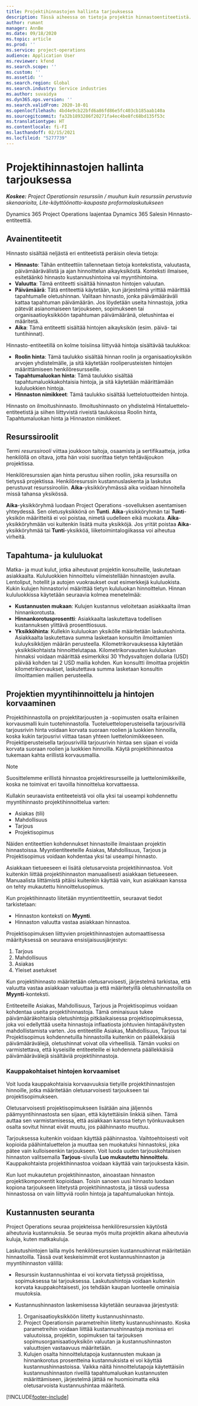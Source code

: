 ```yaml
---
title: Projektihinnastojen hallinta tarjouksessa
description: Tässä aiheessa on tietoja projektin hinnastoentiteetistä.
author: rumant
manager: AnnBe
ms.date: 09/18/2020
ms.topic: article
ms.prod: ''
ms.service: project-operations
audience: Application User
ms.reviewer: kfend
ms.search.scope: ''
ms.custom: ''
ms.assetid: ''
ms.search.region: Global
ms.search.industry: Service industries
ms.author: suvaidya
ms.dyn365.ops.version: ''
ms.search.validFrom: 2020-10-01
ms.openlocfilehash: 4bd4e9cb22bfd6a86fd86e5fc403cb185aab140a
ms.sourcegitcommit: fa32b1893286f20271fa4ec4be8fc68bd135f53c
ms.translationtype: HT
ms.contentlocale: fi-FI
ms.lasthandoff: 02/15/2021
ms.locfileid: "5277739"
---
```

# <a name="manage-project-price-lists-on-a-quote"></a>Projektihinnastojen hallinta tarjouksessa

_**Koskee:** Project Operationsin resurssiin / muuhun kuin resurssiin perustuvia skenaarioita, Lite-käyttöönotto-kaupasta proformalaskutukseen_

Dynamics 365 Project Operations laajentaa Dynamics 365 Salesin Hinnasto-entiteettiä. 

## <a name="key-entities"></a>Avainentiteetit

Hinnasto sisältää neljästä eri entiteetistä peräisin olevia tietoja:

- **Hinnasto**: Tähän entiteettiin tallennetaan tietoja kontekstista, valuutasta, päivämäärävälistä ja ajan hinnoittelun aikayksiköstä. Konteksti ilmaisee, esitetäänkö hinnasto kustannushintoina vai myyntihintoina. 
- **Valuutta**: Tämä entiteetti sisältää hinnaston hintojen valuutan. 
- **Päivämäärä**: Tätä entiteettiä käytetään, kun järjestelmä yrittää määrittää tapahtumalle oletushinnan. Valitaan hinnasto, jonka päivämääräväli kattaa tapahtuman päivämäärän. Jos löydetään useita hinnastoja, jotka pätevät asianomaiseen tarjoukseen, sopimukseen tai organisaatioyksikköön tapahtuman päivämääränä, oletushintaa ei määritetä. 
- **Aika**: Tämä entiteetti sisältää hintojen aikayksikön (esim. päivä- tai tuntihinnat). 

Hinnasto-entiteetillä on kolme toisiinsa liittyvää hintoja sisältävää taulukkoa:

  - **Roolin hinta**: Tämä taulukko sisältää hinnan roolin ja organisaatioyksikön arvojen yhdistelmälle, ja sitä käytetään rooliperusteisten hintojen määrittämiseen henkilöresursseille.
  - **Tapahtumaluokan hinta**: Tämä taulukko sisältää tapahtumaluokkakohtaisia hintoja, ja sitä käytetään määrittämään kululuokkien hintoja.
  - **Hinnaston nimikkeet**: Tämä taulukko sisältää luettelotuotteiden hintoja.
 
Hinnasto on ilmoitushinnasto. Ilmoitushinnasto on yhdistelmä Hintaluettelo-entiteetistä ja siihen liittyvistä riveistä taulukoissa Roolin hinta, Tapahtumaluokan hinta ja Hinnaston nimikkeet.

## <a name="resource-roles"></a>Resurssiroolit

Termi *resurssirooli* viittaa joukkoon taitoja, osaamista ja sertifikaatteja, jotka henkilöllä on oltava, jotta hän voisi suorittaa tietyn tehtäväjoukon projektissa.

Henkilöresurssien ajan hinta perustuu siihen rooliin, joka resurssilla on tietyssä projektissa. Henkilöresurssin kustannuslaskenta ja laskutus perustuvat resurssirooliin. **Aika**-yksikköryhmässä aika voidaan hinnoitella missä tahansa yksikössä.

**Aika**-yksikköryhmä luodaan Project Operations -sovelluksen asentamisen yhteydessä. Sen oletusyksikkönä on **Tunti**. **Aika**-yksikköryhmän tai **Tunti**-yksikön määritteitä ei voi poistaa, nimetä uudelleen eikä muokata. **Aika**-yksikköryhmään voi kuitenkin lisätä muita yksikköjä. Jos yrität poistaa **Aika**-yksikköryhmää tai **Tunti**-yksikköä, liiketoimintalogiikassa voi aiheutua virheitä.
 
## <a name="transaction-categories-and-expense-categories"></a>Tapahtuma- ja kululuokat

Matka- ja muut kulut, jotka aiheutuvat projektin konsulteille, laskutetaan asiakkaalta. Kululuokkien hinnoittelu viimeistellään hinnastojen avulla. Lentoliput, hotellit ja autojen vuokraukset ovat esimerkkejä kululuokista. Kukin kulujen hinnastorivi määrittää tietyn kululuokan hinnoittelun. Hinnan kululuokkissa käytetään seuraavia kolmea menetelmää:

- **Kustannusten mukaan**: Kulujen kustannus veloitetaan asiakkaalta ilman hinnankorotusta.
- **Hinnankorotusprosentti**: Asiakkaalta laskutettava todellisen kustannuksen ylittävä prosenttiosuus. 
- **Yksikköhinta**: Kullekin kululuokan yksikölle määritetään laskutushinta. Asiakkaalta laskutettava summa lasketaan konsultin ilmoittamien kuluyksikköjen määrän perusteella. Kilometrikorvauksessa käytetään yksikkökohtaista hinnoittelutapaa. Kilometrikorvausten kululuokan hinnaksi voidaan määrittää esimerkiksi 30 Yhdysvaltojen dollaria (USD) päivää kohden tai 2 USD mailia kohden. Kun konsultti ilmoittaa projektin kilometrikorvaukset, laskutettava summa lasketaan konsultin ilmoittamien mailien perusteella.
 
## <a name="project-sales-pricing-and-overrides"></a>Projektien myyntihinnoittelu ja hintojen korvaaminen

Projektihinnastolla on projektitarjousten ja -sopimusten osalta erilainen korvausmalli kuin tuotehinnastolla. Tuoteluetteloperusteisella tarjousrivillä tarjousrivin hinta voidaan korvata suoraan roolien ja luokkien hinnoilla, koska kukin tarjousrivi viittaa tasan yhteen luettelonimikkeeseen. Projektiperusteisella tarjousrivillä tarjousrivin hintaa sen sijaan ei voida korvata suoraan roolien ja luokkien hinnoilla. Käytä projektihinnastoa tukemaan kahta erillistä korvausmallia.

> [!NOTE]
> Suosittelemme erillistä hinnastoa projektiresursseille ja luettelonimikkeille, koska ne toimivat eri tavoilla hinnoittelua korvattaessa.

Kullakin seuraavista entiteeteistä voi olla yksi tai useampi kohdennettu myyntihinnasto projektihinnoittelua varten:

- Asiakas (tili) 
- Mahdollisuus 
- Tarjous 
- Projektisopimus

Näiden entiteettien kohdennukset hinnastoille ilmaistaan projektin hinnastoissa. Myyntientiteeteille Asiakas, Mahdollisuus, Tarjous ja Projektisopimus voidaan kohdentaa yksi tai useampi hinnasto.

Asiakkaan tietueeseen ei lisätä oletusarvoista projektihinnastoa. Voit kuitenkin liittää projektihinnaston manuaalisesti asiakkaan tietueeseen. Manuaalista liittämistä pitäisi kuitenkin käyttää vain, kun asiakkaan kanssa on tehty mukautettu hinnoittelusopimus. 

Kun projektihinnasto liitetään myyntientiteettiin, seuraavat tiedot tarkistetaan:

- Hinnaston konteksti on **Myynti**. 
- Hinnaston valuutta vastaa asiakkaan hinnastoa. 

Projektisopimuksen liittyvien projektihinnastojen automaattisessa määrityksessä on seuraava ensisijaisuusjärjestys:

1. Tarjous
2. Mahdollisuus
3. Asiakas 
4. Yleiset asetukset 

Kun projektihinnasto määritetään oletusarvoisesti, järjestelmä tarkistaa, että valuutta vastaa asiakkaan valuuttaa ja että määritetyillä oletushinnastoilla on **Myynti**-konteksti.

Entiteeteille Asiakas, Mahdollisuus, Tarjous ja Projektisopimus voidaan kohdentaa useita projektihinnastoja. Tämä ominaisuus tukee päivämääräkohtaisia oletushintoja pitkäaikaisessa projektisopimuksessa, joka voi edellyttää useita hinnastoja inflaatiosta johtuvien hintapäivitysten mahdollistamista varten. Jos entiteetille Asiakas, Mahdollisuus, Tarjous tai Projektisopimus kohdennetuilla hinnastoilla kuitenkin on päällekkäisiä päivämäärävälejä, oletushinnat voivat olla virheellisiä. Tämän vuoksi on varmistettava, että kyseisille entiteeteille ei kohdenneta päällekkäisiä päivämäärävälejä sisältäviä projektihinnastoja.

### <a name="deal-specific-price-overrides"></a>Kauppakohtaiset hintojen korvaamiset

Voit luoda kauppakohtaisia korvaavuuksia tietyille projektihinnastojen hinnoille, jotka määritetään oletusarvoisesti tarjoukseen tai projektisopimukseen.

Oletusarvoisesti projektisopimukseen lisätään aina jäljennös päämyyntihinnastosta sen sijaan, että käytettäisiin linkkiä siihen. Tämä auttaa sen varmistamisessa, että asiakkaan kanssa tietyn työnkuvauksen osalta sovitut hinnat eivät muutu, jos päähinnasto muuttuu.

Tarjouksessa kuitenkin voidaan käyttää päähinnastoa. Vaihtoehtoisesti voit kopioida päähintaluettelon ja muuttaa sen muokatuksi hinnastoksi, joka pätee vain kulloiseenkin tarjoukseen. Voit luoda uuden tarjouskohtaisen hinnaston valitsemalla **Tarjous**-sivulla **Luo mukautettu hinnoittelu**. Kauppakohtaista projektihinnastoa voidaan käyttää vain tarjouksesta käsin. 

Kun luot mukautetun projektihinnaston, ainoastaan hinnaston projektikomponentit kopioidaan. Toisin sanoen uusi hinnasto luodaan kopiona tarjoukseen liitetystä projektihinnastosta, ja tässä uudessa hinnastossa on vain liittyviä roolin hintoja ja tapahtumaluokan hintoja.
  
## <a name="tracking-costs"></a>Kustannusten seuranta

Project Operations seuraa projekteissa henkilöresurssien käytöstä aiheutuvia kustannuksia. Se seuraa myös muita projektin aikana aiheutuvia kuluja, kuten matkakuluja.

Laskutushintojen lailla myös henkilöresurssien kustannushinnat määritetään hinnastoilla. Tässä ovat keskeisimmät erot kustannushinnaston ja myyntihinnaston välillä:

- Resurssin kustannushintaa ei voi korvata tietyssä projektissa, sopimuksessa tai tarjouksessa. Laskutushintoja voidaan kuitenkin korvata kauppakohtaisesti, jos tehdään kaupan luonteelle ominaisia muutoksia. 

- Kustannushinnaston laskemisessa käytetään seuraavaa järjestystä:

    1. Organisaatioyksikköön liitetty kustannushinnasto.
    2. Project Operationsin parametreihin liitetty kustannushinnasto. Koska parametreihin voidaan liittää kustannushinnastoja monissa eri valuutoissa, projektin, sopimuksen tai tarjouksen sopimusorganisaatioyksikön valuutan ja kustannushinnaston valuuttojen vastaavuus määritetään.
    3. Kulujen osalta hinnoittelutapoja kustannusten mukaan ja hinnankorotus prosentteina kustannuksista ei voi käyttää kustannushinnastoissa. Vaikka näitä hinnoittelutapoja käytettäisiin kustannushinnaston riveillä tapahtumaluokan kustannusten määrittämiseen, järjestelmä jättää ne huomioimatta eikä oletusarvoista kustannushintaa määritetä.


[!INCLUDE[footer-include](../includes/footer-banner.md)]